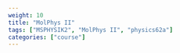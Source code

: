 ```yaml
---
weight: 10
title: "MolPhys II"
tags: ["MSPHYSIK2", "MolPhys II", "physics62a"]
categories: ["course"]
---
```

